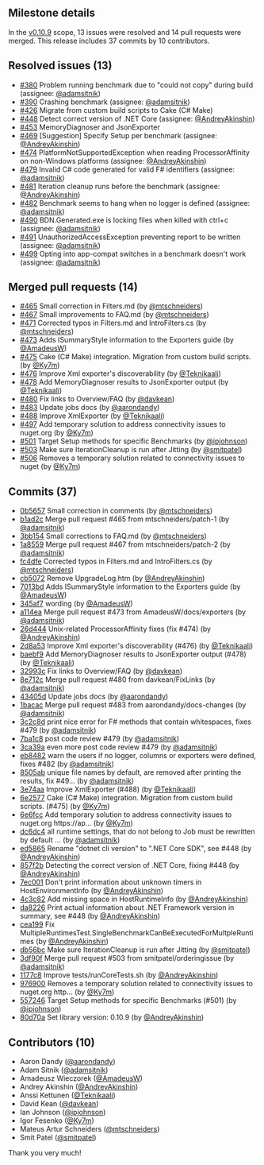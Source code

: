 ## Milestone details

In the [v0.10.9](https://github.com/dotnet/BenchmarkDotNet/issues?q=milestone:v0.10.9) scope, 
13 issues were resolved and 14 pull requests were merged.
This release includes 37 commits by 10 contributors.

## Resolved issues (13)

* [#380](https://github.com/dotnet/BenchmarkDotNet/issues/380) Problem running benchmark due to "could not copy" during build (assignee: [@adamsitnik](https://github.com/adamsitnik))
* [#390](https://github.com/dotnet/BenchmarkDotNet/issues/390) Crashing benchmark (assignee: [@adamsitnik](https://github.com/adamsitnik))
* [#426](https://github.com/dotnet/BenchmarkDotNet/issues/426) Migrate from custom build scripts to Cake (C# Make)
* [#448](https://github.com/dotnet/BenchmarkDotNet/issues/448) Detect correct version of .NET Core (assignee: [@AndreyAkinshin](https://github.com/AndreyAkinshin))
* [#453](https://github.com/dotnet/BenchmarkDotNet/issues/453) MemoryDiagnoser and JsonExporter
* [#469](https://github.com/dotnet/BenchmarkDotNet/issues/469) [Suggestion] Specify Setup per benchmark (assignee: [@AndreyAkinshin](https://github.com/AndreyAkinshin))
* [#474](https://github.com/dotnet/BenchmarkDotNet/issues/474) PlatformNotSupportedException when reading ProcessorAffinity on non-Windows platforms (assignee: [@AndreyAkinshin](https://github.com/AndreyAkinshin))
* [#479](https://github.com/dotnet/BenchmarkDotNet/issues/479) Invalid C# code generated for valid F# identifiers (assignee: [@adamsitnik](https://github.com/adamsitnik))
* [#481](https://github.com/dotnet/BenchmarkDotNet/issues/481) Iteration cleanup runs before the benchmark (assignee: [@AndreyAkinshin](https://github.com/AndreyAkinshin))
* [#482](https://github.com/dotnet/BenchmarkDotNet/issues/482) Benchmark seems to hang when no logger is defined (assignee: [@adamsitnik](https://github.com/adamsitnik))
* [#490](https://github.com/dotnet/BenchmarkDotNet/issues/490) BDN.Generated.exe is locking files when killed with ctrl+c (assignee: [@adamsitnik](https://github.com/adamsitnik))
* [#491](https://github.com/dotnet/BenchmarkDotNet/issues/491) UnauthorizedAccessException preventing report to be written (assignee: [@adamsitnik](https://github.com/adamsitnik))
* [#499](https://github.com/dotnet/BenchmarkDotNet/issues/499) Opting into app-compat switches in a benchmark doesn't work (assignee: [@adamsitnik](https://github.com/adamsitnik))

## Merged pull requests (14)

* [#465](https://github.com/dotnet/BenchmarkDotNet/pull/465) Small correction in Filters.md (by [@mtschneiders](https://github.com/mtschneiders))
* [#467](https://github.com/dotnet/BenchmarkDotNet/pull/467) Small improvements to FAQ.md (by [@mtschneiders](https://github.com/mtschneiders))
* [#471](https://github.com/dotnet/BenchmarkDotNet/pull/471) Corrected typos in Filters.md and IntroFilters.cs (by [@mtschneiders](https://github.com/mtschneiders))
* [#473](https://github.com/dotnet/BenchmarkDotNet/pull/473) Adds ISummaryStyle information to the Exporters guide (by [@AmadeusW](https://github.com/AmadeusW))
* [#475](https://github.com/dotnet/BenchmarkDotNet/pull/475) Cake (C# Make) integration. Migration from custom build scripts. (by [@Ky7m](https://github.com/Ky7m))
* [#476](https://github.com/dotnet/BenchmarkDotNet/pull/476) Improve Xml exporter's discoverability (by [@Teknikaali](https://github.com/Teknikaali))
* [#478](https://github.com/dotnet/BenchmarkDotNet/pull/478) Add MemoryDiagnoser results to JsonExporter output (by [@Teknikaali](https://github.com/Teknikaali))
* [#480](https://github.com/dotnet/BenchmarkDotNet/pull/480) Fix links to Overview/FAQ (by [@davkean](https://github.com/davkean))
* [#483](https://github.com/dotnet/BenchmarkDotNet/pull/483) Update jobs docs (by [@aarondandy](https://github.com/aarondandy))
* [#488](https://github.com/dotnet/BenchmarkDotNet/pull/488) Improve XmlExporter (by [@Teknikaali](https://github.com/Teknikaali))
* [#497](https://github.com/dotnet/BenchmarkDotNet/pull/497) Add temporary solution to address connectivity issues to nuget.org (by [@Ky7m](https://github.com/Ky7m))
* [#501](https://github.com/dotnet/BenchmarkDotNet/pull/501) Target Setup methods for specific Benchmarks (by [@ipjohnson](https://github.com/ipjohnson))
* [#503](https://github.com/dotnet/BenchmarkDotNet/pull/503) Make sure IterationCleanup is run after Jitting (by [@smitpatel](https://github.com/smitpatel))
* [#506](https://github.com/dotnet/BenchmarkDotNet/pull/506) Removes a temporary solution related to connectivity issues to nuget (by [@Ky7m](https://github.com/Ky7m))

## Commits (37)

* [0b5657](https://github.com/dotnet/BenchmarkDotNet/commit/0b5657c59821216e074298cfa2821489d8d08ca9) Small correction in comments (by [@mtschneiders](https://github.com/mtschneiders))
* [b1ad2c](https://github.com/dotnet/BenchmarkDotNet/commit/b1ad2c12a572c191a5fc3ada4126cc3c7784165d) Merge pull request #465 from mtschneiders/patch-1 (by [@adamsitnik](https://github.com/adamsitnik))
* [3bb154](https://github.com/dotnet/BenchmarkDotNet/commit/3bb154f3fef330204506409162bb7662219df0dd) Small corrections to FAQ.md (by [@mtschneiders](https://github.com/mtschneiders))
* [1a8559](https://github.com/dotnet/BenchmarkDotNet/commit/1a8559f24c1e36bf235943d89e67ad83e5fcd9ce) Merge pull request #467 from mtschneiders/patch-2 (by [@adamsitnik](https://github.com/adamsitnik))
* [fc4dfe](https://github.com/dotnet/BenchmarkDotNet/commit/fc4dfe31801bbf4b562dd7c1794999c552880b76) Corrected typos in Filters.md and IntroFilters.cs (by [@mtschneiders](https://github.com/mtschneiders))
* [cb5072](https://github.com/dotnet/BenchmarkDotNet/commit/cb5072ca11d2cf5298c0fde5c73c4ae8c6948e01) Remove UpgradeLog.htm (by [@AndreyAkinshin](https://github.com/AndreyAkinshin))
* [7013bd](https://github.com/dotnet/BenchmarkDotNet/commit/7013bd10ce926657436558a2854ff8bbb3a0c234) Adds ISummaryStyle information to the Exporters guide (by [@AmadeusW](https://github.com/AmadeusW))
* [345af7](https://github.com/dotnet/BenchmarkDotNet/commit/345af7c40668ba886bed0c528ef9b03fdd7289f2) wording (by [@AmadeusW](https://github.com/AmadeusW))
* [a114ea](https://github.com/dotnet/BenchmarkDotNet/commit/a114ea7267461ac83c566761f0160d8b8a39d148) Merge pull request #473 from AmadeusW/docs/exporters (by [@adamsitnik](https://github.com/adamsitnik))
* [26d444](https://github.com/dotnet/BenchmarkDotNet/commit/26d44411ea47f28a9cc7df84b2df0ef89b2bbcf7) Unix-related ProcessorAffinity fixes (fix #474) (by [@AndreyAkinshin](https://github.com/AndreyAkinshin))
* [2d8a53](https://github.com/dotnet/BenchmarkDotNet/commit/2d8a53a75cddafff17212307d8666bc09757745c) Improve Xml exporter's discoverability (#476) (by [@Teknikaali](https://github.com/Teknikaali))
* [baebf9](https://github.com/dotnet/BenchmarkDotNet/commit/baebf9b1566aeaffbe04a536948df6a259ab54dd) Add MemoryDiagnoser results to JsonExporter output (#478) (by [@Teknikaali](https://github.com/Teknikaali))
* [32993c](https://github.com/dotnet/BenchmarkDotNet/commit/32993c75197230f7d322f137174f7aeee86c3ddd) Fix links to Overview/FAQ (by [@davkean](https://github.com/davkean))
* [8e712c](https://github.com/dotnet/BenchmarkDotNet/commit/8e712cf6db8b1a4b4a3dbd0a408b76adb4f69417) Merge pull request #480 from davkean/FixLinks (by [@adamsitnik](https://github.com/adamsitnik))
* [43405d](https://github.com/dotnet/BenchmarkDotNet/commit/43405dc8ab37a18264713538bd1f13dd9f932a3e) Update jobs docs (by [@aarondandy](https://github.com/aarondandy))
* [1bacac](https://github.com/dotnet/BenchmarkDotNet/commit/1bacac97cfdb9179aaec8230db53bb003da0125a) Merge pull request #483 from aarondandy/docs-changes (by [@adamsitnik](https://github.com/adamsitnik))
* [3c2c8d](https://github.com/dotnet/BenchmarkDotNet/commit/3c2c8dec28d6c570f2901001058cd9c6000e6ca2) print nice error for F# methods that contain whitespaces, fixes #479 (by [@adamsitnik](https://github.com/adamsitnik))
* [7ba1c8](https://github.com/dotnet/BenchmarkDotNet/commit/7ba1c809004e0b75eaa87724155480eaf623f8a9) post code review #479 (by [@adamsitnik](https://github.com/adamsitnik))
* [3ca39a](https://github.com/dotnet/BenchmarkDotNet/commit/3ca39afe9f0d25359f9b092181beb02d57c5ad32) even more post code review #479 (by [@adamsitnik](https://github.com/adamsitnik))
* [eb8482](https://github.com/dotnet/BenchmarkDotNet/commit/eb84825ff08aa5d23d2d512d4d4bde3e95ca0815) warn the users if no logger, columns or exporters were defined, fixes #482 (by [@adamsitnik](https://github.com/adamsitnik))
* [8505ab](https://github.com/dotnet/BenchmarkDotNet/commit/8505abb5416bad90cda03f4972b067f9ac44b304) unique file names by default, are removed after printing the results, fix #49... (by [@adamsitnik](https://github.com/adamsitnik))
* [3e74aa](https://github.com/dotnet/BenchmarkDotNet/commit/3e74aa767456c174d2f3dcdfb0934f04aca98851) Improve XmlExporter (#488) (by [@Teknikaali](https://github.com/Teknikaali))
* [6e2577](https://github.com/dotnet/BenchmarkDotNet/commit/6e25773a14b2506332f8232c0ccabf5f234091e1) Cake (C# Make) integration. Migration from custom build scripts. (#475) (by [@Ky7m](https://github.com/Ky7m))
* [6e6fcc](https://github.com/dotnet/BenchmarkDotNet/commit/6e6fccfc2bfbb5f34b5f403fa404b58863a4e2d5) Add temporary solution to address connectivity issues to nuget.org https://ap... (by [@Ky7m](https://github.com/Ky7m))
* [dc6dc4](https://github.com/dotnet/BenchmarkDotNet/commit/dc6dc411b4d8703d0a1abafe64fb1e0b0a83af1f) all runtime settings, that do not belong to Job must be rewritten by default ... (by [@adamsitnik](https://github.com/adamsitnik))
* [ed5865](https://github.com/dotnet/BenchmarkDotNet/commit/ed586585faf90322d30a900fb6563cf0cb5dcb92) Rename "dotnet cli version" to ".NET Core SDK", see #448 (by [@AndreyAkinshin](https://github.com/AndreyAkinshin))
* [857f2b](https://github.com/dotnet/BenchmarkDotNet/commit/857f2bf92458d2b6321a5a61eb0e6a61d1d10bdf) Detecting the correct version of .NET Core, fixing #448 (by [@AndreyAkinshin](https://github.com/AndreyAkinshin))
* [7ec001](https://github.com/dotnet/BenchmarkDotNet/commit/7ec0017d95da7ff3b33514f4a1b26bdcbe3a9501) Don't print information about unknown timers in HostEnvironmentInfo (by [@AndreyAkinshin](https://github.com/AndreyAkinshin))
* [4c3c82](https://github.com/dotnet/BenchmarkDotNet/commit/4c3c8233653873e5ed5f45b7232a1cb420a914d8) Add missing space in HostRuntimeInfo (by [@AndreyAkinshin](https://github.com/AndreyAkinshin))
* [da8226](https://github.com/dotnet/BenchmarkDotNet/commit/da8226aa049f7034f8568dfd19a0338e32f9b1bc) Print actual information about .NET Framework version in summary, see #448 (by [@AndreyAkinshin](https://github.com/AndreyAkinshin))
* [cea199](https://github.com/dotnet/BenchmarkDotNet/commit/cea199f74923c99f88f4bb4d53e37f86b10269b7) Fix MultipleRuntimesTest.SingleBenchmarkCanBeExecutedForMultpleRuntimes (by [@AndreyAkinshin](https://github.com/AndreyAkinshin))
* [db56bc](https://github.com/dotnet/BenchmarkDotNet/commit/db56bc73dc0f6fbae344c9f414e97c5cba3770b1) Make sure IterationCleanup is run after Jitting (by [@smitpatel](https://github.com/smitpatel))
* [3df90f](https://github.com/dotnet/BenchmarkDotNet/commit/3df90f4ff8577cd8b2d58fefb6ce4ddfe5e33597) Merge pull request #503 from smitpatel/orderingissue (by [@adamsitnik](https://github.com/adamsitnik))
* [1177c8](https://github.com/dotnet/BenchmarkDotNet/commit/1177c80e2dbe931439e44bb0ce2ce25cad8b9ba2) Improve tests/runCoreTests.sh (by [@AndreyAkinshin](https://github.com/AndreyAkinshin))
* [976900](https://github.com/dotnet/BenchmarkDotNet/commit/9769007c5e082967d1c0c6379c23d055c98d9f53) Removes a temporary solution related to connectivity issues to nuget.org http... (by [@Ky7m](https://github.com/Ky7m))
* [557246](https://github.com/dotnet/BenchmarkDotNet/commit/557246dbef3a9397bcd91b2c49347e939aab33cf) Target Setup methods for specific Benchmarks (#501) (by [@ipjohnson](https://github.com/ipjohnson))
* [80d70a](https://github.com/dotnet/BenchmarkDotNet/commit/80d70aa8b6974f469d0c46ae8800955ef3af20e7) Set library version: 0.10.9 (by [@AndreyAkinshin](https://github.com/AndreyAkinshin))

## Contributors (10)

* Aaron Dandy ([@aarondandy](https://github.com/aarondandy))
* Adam Sitnik ([@adamsitnik](https://github.com/adamsitnik))
* Amadeusz Wieczorek ([@AmadeusW](https://github.com/AmadeusW))
* Andrey Akinshin ([@AndreyAkinshin](https://github.com/AndreyAkinshin))
* Anssi Kettunen ([@Teknikaali](https://github.com/Teknikaali))
* David Kean ([@davkean](https://github.com/davkean))
* Ian Johnson ([@ipjohnson](https://github.com/ipjohnson))
* Igor Fesenko ([@Ky7m](https://github.com/Ky7m))
* Mateus Artur Schneiders ([@mtschneiders](https://github.com/mtschneiders))
* Smit Patel ([@smitpatel](https://github.com/smitpatel))

Thank you very much!

